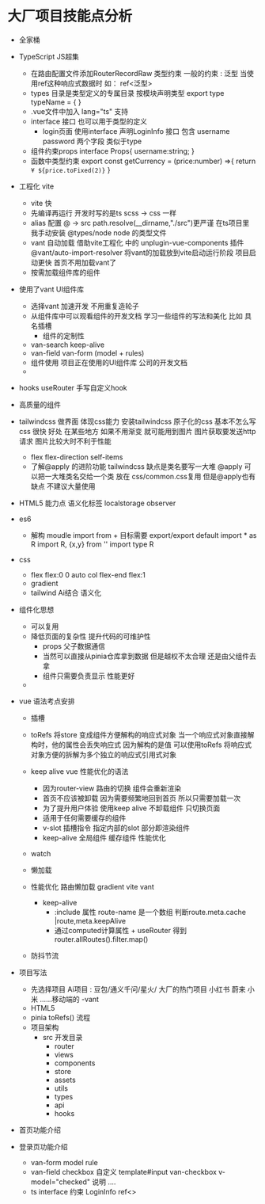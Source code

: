 # 大厂项目技能点分析

- 全家桶
- TypeScript JS超集
    - 在路由配置文件添加RouterRecordRaw 类型约束 
        一般的约束  : 泛型
        当使用ref这种响应式数据时 如： ref<泛型>
    - types 目录是类型定义的专属目录 按模块声明类型 
    export type  typeName = {   }
    - .vue文件中加入 lang="ts" 支持
    - interface 接口 也可以用于类型的定义  
        - login页面 使用interface 声明LoginInfo 接口 包含 username password 两个字段 类似于type
    - 组件约束props 
        interface Props{
            username:string;
        }
    - 函数中类型约束 
            export const getCurrency = (price:number) =>{
                return `¥ ${price.toFixed(2)}`
                }
- 工程化 vite
    - vite 快
    - 先编译再运行
        开发时写的是ts 
        scss -> css 一样
    - alias 配置
        @ -> src 
        path.resolve(__dirname,"./src")更严谨
        在ts项目里 我手动安装 @types/node  node 的类型文件
    - vant 自动加载
        借助vite工程化 中的 unplugin-vue-components 插件 @vant/auto-import-resolver 将vant的加载放到vite启动运行阶段 项目启动更快 首页不用加载vant了
    - 按需加载组件库的组件
- 使用了vant UI组件库
    - 选择vant 加速开发 不用重复造轮子
    - 从组件库中可以观看组件的开发文档 学习一些组件的写法和美化 比如 具名插槽
         - 组件的定制性
    - van-search keep-alive
    - van-field van-form (model + rules)
    - 组件使用 项目正在使用的UI组件库 公司的开发文档
    - 
- hooks  useRouter  手写自定义hook
- 高质量的组件
- tailwindcss 做界面 体现css能力
    安装tailwindcss
    原子化的css
    基本不怎么写css 很快
    好处
    在某些地方 如果不用渐变 就可能用到图片 图片获取要发送http请求 图片比较大时不利于性能
    - flex 
        flex-direction self-items
    - 了解@apply 的进阶功能
        tailwindcss 缺点是类名要写一大堆
        @apply 可以把一大堆类名交给一个类 放在 css/common.css复用
        但是@apply也有缺点 不建议大量使用

- HTML5 能力点
    语义化标签
    localstorage
    observer
- es6
    - 解构 moudle 
        import from + 目标需要 export/export default
        import * as R 
        import R, {x,y} from ''
        import type R 


- css
    - flex  flex:0 0 auto   col flex-end flex:1
    - gradient
    - tailwind Ai结合 语义化

- 组件化思想
    - 可以复用
    - 降低页面的复杂性 提升代码的可维护性
        - props 父子数据通信
        - 当然可以直接从pinia仓库拿到数据 但是越权不太合理 还是由父组件去拿
        - 组件只需要负责显示 性能更好
    - 
- vue 语法考点安排
    - 插槽
    - toRefs
        将store 变成组件方便解构的响应式对象
        当一个响应式对象直接解构时，他的属性会丢失响应式 因为解构的是值
        可以使用toRefs 将响应式对象方便的拆解为多个独立的响应式引用式对象
    - keep alive
        vue 性能优化的语法
        - 因为router-view 路由的切换 组件会重新渲染
        - 首页不应该被卸载  因为需要频繁地回到首页 所以只需要加载一次
        - 为了提升用户体验 使用keep alive 不卸载组件 只切换页面
        - 适用于任何需要缓存的组件
        - v-slot 插槽指令 指定内部的slot 部分即渲染组件
        - keep-alive 全局组件 缓存组件 性能优化 


    - watch
    - 懒加载
    - 性能优化
        路由懒加载
        gradient
        vite vant
        - keep-alive
            - :include 属性 route-name 是一个数组  判断route.meta.cache |route,meta.keepAlive
            - 通过computed计算属性 + useRouter 
                得到router.allRoutes().filter.map() 
    - 防抖节流
- 项目写法
    - 先选择项目
        Ai项目 : 豆包/通义千问/星火/
        大厂的热门项目 小红书 蔚来 小米 ……移动端的
    -vant
    - HTML5
    - pinia toRefs() 流程
    - 项目架构
        - src 开发目录
            - router 
            - views
            - components
            - store
            - assets
            - utils
            - types
            - api
            - hooks
            

- 首页功能介绍
 
- 登录页功能介绍
    - van-form model rule
    - van-field  checkbox 自定义
        template#input
        van-checkbox v-model="checked"
        说明 ....
    - ts interface 约束 LoginInfo
        ref<>
